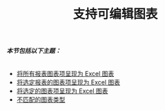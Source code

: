 ﻿---
title: 支持可编辑图表
type: docs
weight: 60
url: /zh/reportingservices/support-for-editable-charts/
---
###### **本节包括以下主题：**
- [将所有报表图表项呈现为 Excel 图表](/cells/zh/reportingservices/render-all-report-chart-items-to-excel-charts/)
- [将选定报表的图表项呈现为 Excel 图表](/cells/zh/reportingservices/render-chart-items-of-selected-report-to-excel-charts/)
- [将选定的图表项呈现为 Excel 图表](/cells/zh/reportingservices/render-selected-chart-items-to-excel-charts/)
- [不匹配的图表类型](/cells/zh/reportingservices/mismatch-chart-types/)
